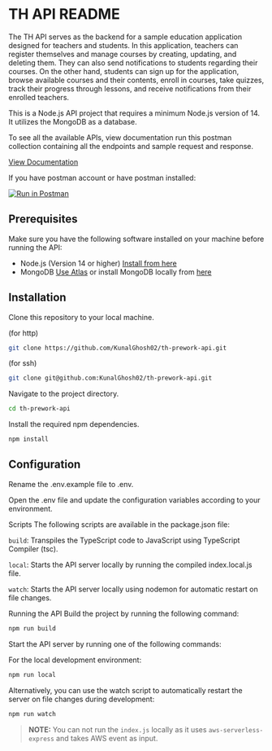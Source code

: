 # TH API README

The TH API serves as the backend for a sample education application designed for teachers and students. In this application, teachers can register themselves and manage courses by creating, updating, and deleting them. They can also send notifications to students regarding their courses. On the other hand, students can sign up for the application, browse available courses and their contents, enroll in courses, take quizzes, track their progress through lessons, and receive notifications from their enrolled teachers.

This is a Node.js API project that requires a minimum Node.js version of 14. It utilizes the MongoDB as a database.


To see all the available APIs, view documentation run this postman collection containing all the endpoints and sample request and response.

[View Documentation](https://documenter.getpostman.com/view/10235565/2s93zFWJrk)


If you have postman account or have postman installed: 

[![Run in Postman](https://run.pstmn.io/button.svg)](https://app.getpostman.com/run-collection/10235565-c8b2a8fc-f3a6-4d6f-9fd7-be0949b03de0?action=collection%2Ffork&source=rip_markdown&collection-url=entityId%3D10235565-c8b2a8fc-f3a6-4d6f-9fd7-be0949b03de0%26entityType%3Dcollection%26workspaceId%3D342ac1ad-6f74-4eea-809c-f49f0eb9a8f5)

## Prerequisites

Make sure you have the following software installed on your machine before running the API:

- Node.js (Version 14 or higher) [Install from here](https://nodejs.org/en/download)
- MongoDB [Use Atlas](https://www.mongodb.com/atlas/database) or install MongoDB locally from [here](https://www.mongodb.com/docs/manual/administration/install-community/)

## Installation

Clone this repository to your local machine.

(for http)
```bash
git clone https://github.com/KunalGhosh02/th-prework-api.git
```

(for ssh)
```bash
git clone git@github.com:KunalGhosh02/th-prework-api.git
```

Navigate to the project directory.

```bash
cd th-prework-api
```

Install the required npm dependencies.
```bash
npm install
```
## Configuration
 
Rename the .env.example file to .env.

Open the .env file and update the configuration variables according to your environment.

Scripts
The following scripts are available in the package.json file:

`build`: Transpiles the TypeScript code to JavaScript using TypeScript Compiler (tsc).

`local`: Starts the API server locally by running the compiled index.local.js file.

`watch`: Starts the API server locally using nodemon for automatic restart on file changes.



Running the API
Build the project by running the following command:

```bash
npm run build
```


Start the API server by running one of the following commands:

For the local development environment:
```bash
npm run local
```

Alternatively, you can use the watch script to automatically restart the server on file changes during development:

```bash
npm run watch
```

> **NOTE:**  You can not run the `index.js` locally as it uses `aws-serverless-express` and takes AWS event as input.
